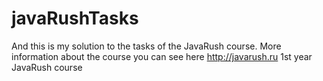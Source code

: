 # javaRushTasks
And this is my solution to the tasks of the JavaRush course. More information about the course you can see here http://javarush.ru
1st year JavaRush course

